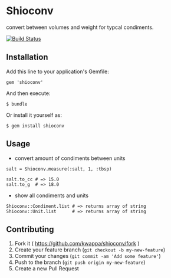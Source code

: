 # Shioconv

convert between volumes and weight for typcal condiments.

[![Build Status](https://travis-ci.org/kwappa/shioconv.png)](https://travis-ci.org/kwappa/shioconv)

## Installation

Add this line to your application's Gemfile:

    gem 'shioconv'

And then execute:

    $ bundle

Or install it yourself as:

    $ gem install shioconv

## Usage

* convert amount of condiments between units

```
salt = Shioconv.measure(:salt, 1, :tbsp)

salt.to_cc # => 15.0
salt.to_g  # => 18.0
```

* show all condiments and units

```
Shioconv::Condiment.list # => returns array of string
Shioconv::Unit.list      # => returns array of string
```

## Contributing

1. Fork it ( https://github.com/kwappa/shioconv/fork )
2. Create your feature branch (`git checkout -b my-new-feature`)
3. Commit your changes (`git commit -am 'Add some feature'`)
4. Push to the branch (`git push origin my-new-feature`)
5. Create a new Pull Request
